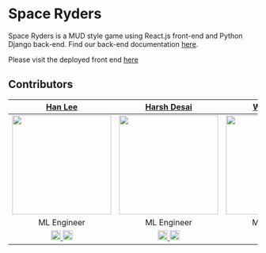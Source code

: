 # Space Ryders

Space Ryders is a MUD style game using React.js front-end and Python Django back-end. Find our back-end documentation [here](https://github.com/Space-Ryders/Space-Ryders-Back-End/blob/master/README.md).

Please visit the deployed front end [here](https://amazing-lewin-56da2a.netlify.com/)


## Contributors

|                                                                                  [Han Lee](https://github.com/leehanchung)                                                                                   |                                                                                    [Harsh Desai](https://github.com/hurshd0)                                                                                     |                                                                                     [Wenjing Liu](https://github.com/Nov05)                                                                                     |                                                                                     [Avraham Jacobsohn](https://github.com/noreallyimfine)                                                                                      |                                                                                       [Elliott Gunn](https://github.com/elliotgunn)                                                                                       |
| :-----------------------------------------------------------------------------------------------------------------------------------------------------------------------------------------------------------------: | :---------------------------------------------------------------------------------------------------------------------------------------------------------------------------------------------------------------: | :--------------------------------------------------------------------------------------------------------------------------------------------------------------------------------------------------------------------: | :-----------------------------------------------------------------------------------------------------------------------------------------------------------------------------------------------------------------: | :------------------------------------------------------------------------------------------------------------------------------------------------------------------------------------------------------------------: |
|                                             [<img src="https://ca.slack-edge.com/T4JUEB3ME-UJ8R7Q6LD-059f533a8d2f-512" width = "200" />](https://github.com/leehanchung)                                             |                                             [<img src="https://ca.slack-edge.com/T4JUEB3ME-UL74YV61J-9197680dcc05-512" width = "200" />](https://github.com/hurshd0)                                             |                                               [<img src="https://ca.slack-edge.com/T4JUEB3ME-UL36DHDB7-982a15c56b0c-512" width = "200" />](https://github.com/Nov05)                                               |                                             [<img src="https://ca.slack-edge.com/T4JUEB3ME-UGDNCD5J4-0b625c8b858f-512" width = "200" />](https://github.com/noreallyimfine)                                              |                                                 [<img src="https://avatars2.githubusercontent.com/u/47289060?s=460&v=4" width = "200" />](https://github.com/elliotgunn)                                                 |
|                                                                                                      ML Engineer                                                                                                      |                                                                                                 ML Engineer                                                                                                 |                                                                                                   ML Engineer                                                                                                    |                                                                                                 ML Engineer                                                                                                  |                                                                                                  ML Engineer                                                                                                  |
| [<img src="https://github.com/favicon.ico" width="20"> ](https://github.com/atbenedict) [ <img src="https://static.licdn.com/sc/h/al2o9zrvru7aqj8e1x2rzsrca" width="20"> ](https://www.linkedin.com/in/atbenedict/) | [<img src="https://github.com/favicon.ico" width="20"> ](https://github.com/yoshimii) [ <img src="https://static.licdn.com/sc/h/al2o9zrvru7aqj8e1x2rzsrca" width="20"> ](https://www.linkedin.com/in/emmazarate/) | [<img src="https://github.com/favicon.ico" width="20"> ](https://github.com/lucasbaze) [ <img src="https://static.licdn.com/sc/h/al2o9zrvru7aqj8e1x2rzsrca" width="20"> ](https://www.linkedin.com/in/lucas-bazemore/) | [<img src="https://github.com/favicon.ico" width="20"> ](https://github.com/daisymesa) [ <img src="https://static.licdn.com/sc/h/al2o9zrvru7aqj8e1x2rzsrca" width="20"> ](https://www.linkedin.com/in/webdevdaisy/) | [<img src="https://github.com/favicon.ico" width="20"> ](https://github.com/amlane) [ <img src="https://static.licdn.com/sc/h/al2o9zrvru7aqj8e1x2rzsrca" width="20"> ](https://www.linkedin.com/in/amanda-lane-dev/) |